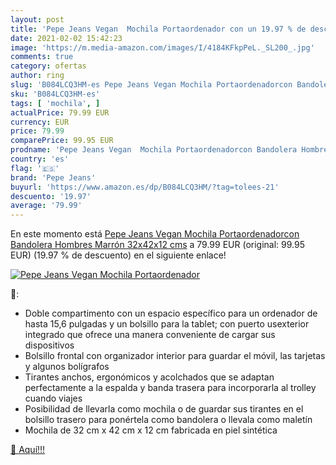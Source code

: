 ```yaml
---
layout: post
title: 'Pepe Jeans Vegan  Mochila Portaordenador con un 19.97 % de descuento'
date: 2021-02-02 15:42:23
image: 'https://m.media-amazon.com/images/I/4184KFkpPeL._SL200_.jpg'
comments: true
category: ofertas
author: ring
slug: 'B084LCQ3HM-es Pepe Jeans Vegan Mochila Portaordenadorcon Bandolera...'
sku: 'B084LCQ3HM-es'
tags: [ 'mochila', ]
actualPrice: 79.99 EUR
currency: EUR
price: 79.99
comparePrice: 99.95 EUR
prodname: 'Pepe Jeans Vegan  Mochila Portaordenadorcon Bandolera Hombres  Marrón  32x42x12 cms'
country: 'es'
flag: '🇪🇸'
brand: 'Pepe Jeans'
buyurl: 'https://www.amazon.es/dp/B084LCQ3HM/?tag=tolees-21'
descuento: '19.97'
average: '79.99'
---
```


En este momento está [Pepe Jeans Vegan  Mochila Portaordenadorcon Bandolera Hombres  Marrón  32x42x12 cms](https://www.amazon.es/dp/B084LCQ3HM/?tag=tolees-21) a 79.99 EUR (original: 99.95 EUR) (19.97 %  de descuento) en el siguiente enlace!

[![Pepe Jeans Vegan  Mochila Portaordenador](https://m.media-amazon.com/images/I/4184KFkpPeL._SL200_.jpg)](https://www.amazon.es/dp/B084LCQ3HM/?tag=tolees-21)

🔎:

- Doble compartimento con un espacio específico para un ordenador de hasta 15,6 pulgadas y un bolsillo para la tablet; con puerto usexterior integrado que ofrece una manera conveniente de cargar sus dispositivos
- Bolsillo frontal con organizador interior para guardar el móvil, las tarjetas y algunos bolígrafos
- Tirantes anchos, ergonómicos y acolchados que se adaptan perfectamente a la espalda y banda trasera para incorporarla al trolley cuando viajes
- Posibilidad de llevarla como mochila o de guardar sus tirantes en el bolsillo trasero para ponértela como bandolera o llevala como maletín
- Mochila de 32 cm x 42 cm x 12 cm fabricada en piel sintética

[🛒 Aquí!!!](https://www.amazon.es/dp/B084LCQ3HM/?tag=tolees-21)
